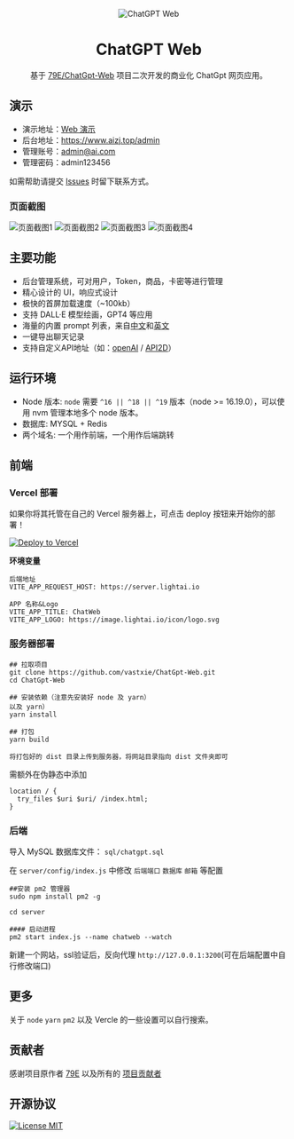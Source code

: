 <div align="center">

![ChatGPT Web](./src/assets/openai.svg)

# ChatGPT Web

基于 [79E/ChatGpt-Web](https://github.com/79E/ChatGpt-Web) 项目二次开发的商业化 ChatGpt 网页应用。

</div>

## 演示

- 演示地址：[Web 演示](https://www.aizj.top/admin)
- 后台地址：https://www.aizj.top/admin
- 管理账号：admin@ai.com
- 管理密码：admin123456

如需帮助请提交 [Issues](https://github.com/79E/ChatGPT-Web/issues) 时留下联系方式。

### 页面截图

![页面截图1](https://files.catbox.moe/tp963e.png)
![页面截图2](https://files.catbox.moe/y5avbx.png)
![页面截图3](https://files.catbox.moe/k16jsz.png)
![页面截图4](https://files.catbox.moe/8o5oja.png)

## 主要功能

- 后台管理系统，可对用户，Token，商品，卡密等进行管理
- 精心设计的 UI，响应式设计
- 极快的首屏加载速度（~100kb）
- 支持 DALL·E 模型绘画，GPT4 等应用
- 海量的内置 prompt 列表，来自[中文](https://github.com/PlexPt/awesome-chatgpt-prompts-zh)和[英文](https://github.com/f/awesome-chatgpt-prompts)
- 一键导出聊天记录
- 支持自定义API地址（如：[openAI](https://api.openai.com) / [API2D](https://api2d.com/r/192767)）

## 运行环境

- Node 版本: `node` 需要 `^16 || ^18 || ^19` 版本（node >= 16.19.0），可以使用 nvm 管理本地多个 node 版本。
- 数据库: MYSQL + Redis
- 两个域名: 一个用作前端，一个用作后端跳转

## 前端

### Vercel 部署

如果你将其托管在自己的 Vercel 服务器上，可点击 deploy 按钮来开始你的部署！

[![Deploy to Vercel](https://vercel.com/button)](https://vercel.com/import/project?template=https://github.com/vastxie/ChatGpt-Web)

**环境变量**

```
后端地址
VITE_APP_REQUEST_HOST: https://server.lightai.io

APP 名称&Logo
VITE_APP_TITLE: ChatWeb
VITE_APP_LOGO: https://image.lightai.io/icon/logo.svg
```


### 服务器部署

```
## 拉取项目
git clone https://github.com/vastxie/ChatGpt-Web.git
cd ChatGpt-Web

## 安装依赖（注意先安装好 node 及 yarn）
以及 yarn）
yarn install

## 打包
yarn build

将打包好的 dist 目录上传到服务器，将网站目录指向 dist 文件夹即可
```

需额外在伪静态中添加
```
location / {
  try_files $uri $uri/ /index.html;
}
```

### 后端

导入 MySQL 数据库文件： `sql/chatgpt.sql`

在 `server/config/index.js` 中修改 `后端端口` `数据库` `邮箱` 等配置

```
##安装 pm2 管理器
sudo npm install pm2 -g

cd server

#### 启动进程
pm2 start index.js --name chatweb --watch
```
新建一个网站，ssl验证后，反向代理 `http://127.0.0.1:3200`(可在后端配置中自行修改端口)

## 更多

关于 `node` `yarn` `pm2` 以及 Vercle 的一些设置可以自行搜索。

## 贡献者
感谢项目原作者 [79E](https://github.com/79E) 以及所有的 [项目贡献者](https://github.com/79E/ChatGPT-Web/graphs/contributors)

## 开源协议
[![License MIT](https://img.shields.io/badge/License-MIT-brightgreen.svg)](https://github.com/79E/ChatGpt-Web/blob/master/license)